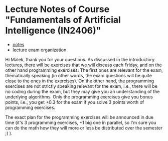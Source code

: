 # Lecture Notes of Course "Fundamentals of Artificial Intelligence (IN2406)"

- [notes](https://leoxiang66.github.io/Lecture-FAI/)
- lecture exam organization

Hi Malek,
thank you for your questions. As discussed in the introductory lectures, there will be exercises that we will discuss each Friday, and on the other hand programming exercises. The first ones are relevant for the exam, thematically speaking (in other words, the exam questions will be quite close to the ones in the exercises). On the other hand, the programming exercises are not strictly speaking relevant for the exam, i.e., there will be no coding during the exam, but they may give you an understanding of the underlying algorithms.
Only the programming exercises give you bonus points, i.e., you get +0.3 for the exam if you solve 3 points worth of programming exercises.

The exact plan for the programming exercises will be announced in due time (it's 3 programming exercises, +1 big one in parallel, so I'm sure you can do the math how they will more or less be distributed over the semester ;) ).

<!-- 

# `AIMA Code Installation Instructions` [![Build Status](https://travis-ci.org/aimacode/aima-python.svg?branch=master)](https://travis-ci.org/aimacode/aima-python) [![Binder](http://mybinder.org/badge.svg)](http://mybinder.org/repo/aimacode/aima-python)

Implementations of all algorithms presented in the lecture in several programming languages are available online at [https://github.com/aimaTUM/aima-python](https://github.com/aimaTUM/aima-python). For most of the examples from the lecture we provide _Jupyter Notebooks_ that implement the example in Moodle. This should encourage you to debug the code for the examples step by step in order to develop a better understanding of the involved algorithms. The following two steps are required to set up a programming environment that allows you to execute the _Jupyter Notebooks_:

1. Installation of _Anaconda_
2. Download of the AIMA python code

# 1. Installation of Anaconda

To execute the _Jupyter Notebooks_ it is required to first install _Python_, _Jupyter_, and several standard python libraries. We recommend to use the _Anaconda_ environment, which installs all the above mentioned programs at once including the package manager conda. Conda is also used to create a virtual environment. _If you already use conda or want to use the python environment `venv`, or simply your home python distribution, feel free to do so and jump directly to point 2._

## 1.1 Installation on Linux

1. Download the Python 3 (currently 3.7) installer from: 

   https://www.anaconda.com/download/#linux
2. Go to the download folder your terminal and run: 

   `bash Anaconda-latest-Linux-x86_64.sh`
3. Follow the prompts on the installer screens. If you are unsure about any setting, accept the defaults. You can change them later. One of them is the auto `conda init`. It will initialize the conda base environment each time you start your terminal.
4. To make the changes take effect, close and then re-open your terminal.
5. To test your installation, in your terminal or Anaconda prompt, run the following command to list all installed packages: 

   `conda list`.

## 1.2 Installation on Windows

1. Download the Python 3 (currently 3.7) installer from: 

   https://www.anaconda.com/download/#windows
2. Double-click on the _.exe_ file.
3. Follow the instructions on the screen. If you are unsure about any setting, accept the defaults. You can change them later.
4. When installation is finished, form the _start_ menu, open the _Anaconda prompt_.
5. To test your installation, in your anaconda prompt, run the following command to list all installed packages: 

   `conda list`.

## 1.3 Installation on macOS

1. Download the Python 3 (currently 3.7) installer from: 

   https://www.anaconda.com/download/#macos
2. Double-click the _.pkg_ file.
3. Follow the prompts on the installer screens. If you are unsure about any setting, accept the defaults. You can change them later.
4. To make the changes take effect, close and then re-open your terminal.
5. To test your installation, in your terminal or anaconda prompt, run the following command to list all installed packages: 

   `conda list`.

## 1.4 How to use Anaconda
Anaconda distribution comes with more than 1,500 packages as well as the conda package and virtual environment manager. It also includes a GUI, Anaconda Navigator, as a graphical alternative to the command line interface (CLI). First time users might find helpful information in the [anaconda docs](https://docs.anaconda.com/anaconda/navigator/). As you will see in the following section we will use an Anaconda environment for package managing. An introduction to how to use Anaconda within the command line can be found [here](https://conda.io/projects/conda/en/latest/user-guide/getting-started.html). The most important commands are:

1. Creating a new Anaconda environment: 

   `conda create --name <env_name>`
2. List all existing environments: 

   `conda info --envs`
3. Activate specific environment: 

   `conda activate <env_name>`
4. Install package: 

   `conda install <package_name>`
5. List all packages of current environment: 

   `conda list`

# 2.Download of the AIMA python code

Python implementations for the algorithms from the lecture are available on the repository at https://github.com/aimaTUM/aima-python. For installation, the following steps are required:

1. Create a new Anaconda environment. Here it is assumed that the environment is called AI_AIMA. 

   `conda create --name AI_AIMA python=3.7` 
  
   This step is not required. You can also work within the base environment, however in that case you __have to use Python 3.7, and not a newer version__. Additionally, using environments makes it easier to distribute your projects later on.
		
   If not yet activated, activate your environment. This step is needed each time you want to work within the environment. The current environment is indicated left to your computers name in the terminal.

   `conda activate AI_AIMA`

2. If git is not yet installed on your machine or in your _Anaconda_ environment, install it with the following command

   `conda install -c anaconda git`

3. Download the repository

   `git clone https://github.com/aimaTUM/aima-python`

4. Install pip within your conda environment:

   `conda install pip git`

5. Go inside the project folder and install the project requirements:

   `cd aima-python`

   `pip install -r requirements.txt --use-feature=2020-resolver`

   This will fetch all python packages needed. Unfortunately _conda_ has some issues installing _opencv_ so we used _pip_ in this case. Usually it is easier to just use `conda install` to install the needed packages.

   The `--use-feature=2020-resolver` may be necessary if your pip installation is not the latest version.

   The download may take a while. It case it fails to download some of the packages (for example due to connection problems), try to run the command again.

   If you see that one package cannot be installed, even after repeated tries through pip, you can also try to install it through conda, using one of the following commands:

   `conda install <NAME_OF_PACKAGE>`

   `conda install -c conda-forge <NAME_OF_PACKAGE>`

   where `<NAME_OF_PACKAGE>` is the name of the package whose installation fails.

6. Check if the packages are installed:

   `conda list`

7. Fetch the corresponding dataset from the _aima-data_ repository:

   `git submodule init`

   `git submodule update`

   The download of the set may take a while.

8. Run the test suite:

   `py.test`

   If all tests were successful, you are now ready to start!

   If not, look below in the known bugs/FAQ section.

# 3. Executing the Jupyter notebooks

For most of the examples from the lecture we provide _Jupyter Notebooks_ on Moodle. <span style="color:red"> To avoid issues with the relative file path we recommend to place these notebooks in the root folder of the _AIMA_ repository you downloaded in the previous step. </span> To start the _Jupyter_ web-interface simply type the following command into your terminal / anaconda prompt:

`jupyter notebook`
   
From the web-interface you can then easily open, modify, and execute the _Jupyter Notebooks_. Depending on your environment, it is possible that you have to install some additional python libraries. This can be done with the command:

(Note: Make sure you have activated your __project environment__ _`AI\_AIMA`_.)

`pip install <library name>`

or 

`conda install <library name>`

# 4. Known Bugs/FAQ

## 4.1 In Step 5 of installing the AIMA package, the `pip install` command returns an error, when installing `qpsolvers` or `quadprog`.

### For Windows
You may need the latest version of the C++ compiler provided by Visual Studio. You can download it [here](https://visualstudio.microsoft.com/visual-cpp-build-tools/)

During the installation, you will be asked which options you want to install alongside Visual Studio. Make sure that you select the option "Desktop development with C++". If you missed this option and installed Visual Studio without it, you can still install it afterwards through the Visual Studio app (Start $\rightarrow$ Visual Studio Installer): In the box "Visual Studio Build Tools" you can select the option "Modify", and select there the module "Desktop development with C++".

After installation, reboot your system. This should fix the problem.

If this does not solve your problem, you may also try to install `qpsolvers` (which contains `quadprog`) through conda:

`conda install -c conda-forge quadprog`

The installation using pip will continue to fail if you try to do that again, but as long as `py.test` runs without problems, you do not need to worry about it.

### For iOS/macOS

This is a known bug related to an outdated version of Xcode. You can update Xcode by running the following command:

`xcode-select --install`

You can find more information [here](https://stackoverflow.com/questions/58364832/problems-installing-qpsolvers-on-mac)

## 4.2 When running `py.test` on Windows, two tests fail: `test_learning.py` and `test_learning4e.py`

This may be caused by an incorrect installation of `cvxopt` through pip. Instead, you can install it through conda:

`conda install -c conda-forge cvxopt`

Then, `py.test` should run without errors.

## 4.3 When running `py.test` on iOS/macOS, several `AttributeError` are returned by some file `plugin.py`,with the description `'Function' object has no attribute 'get_marker'`.

This is a known bug originating from an incompatibility with newer versions of `pytest`. It can be solved by installing an older version:

`pip install pytest==3.10.1`

You can find more information [here](https://stackoverflow.com/questions/54254337/pytest-attributeerror-function-object-has-no-attribute-get-marker)

## 4.4 On iOS/macOS, I have another error appearing, that was not listed here.

Often, mac-related issues may arise because you have not installed the latest update. Simply update your OS and/or your applications, and continue with the AIMA installation instructions.

If your problem is still not solved, don't hesitate to notify us of the problem on the Moodle forums.
 -->
